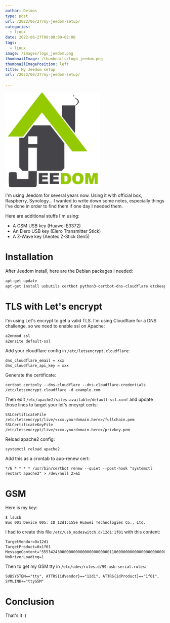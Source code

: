 ```yaml
---
author: Deimos
type: post
url: /2022/06/27/my-jeedom-setup/
categories:
  - linux
date: 2022-06-27T00:00:00+02:00
tags:
  - linux
image: /images/logo_jeedom.png
thumbnailImage: /thumbnails/logo_jeedom.png
thumbnailImagePosition: left
title: My Jeedom setup
url: /2022/06/27/my-jeedom-setup/

---
```


![Name_logo](/images/logo_jeedom.png)

I'm using Jeedom for several years now. Using it with official box, Raspberry, Synology... I wanted to write down some notes, especially things I've done in order to find them if one day I needed them.

Here are additional stuffs I'm using:
* A GSM USB key (Huawei E3372)
* An Elero USB key (Elero Transmitter Stick)
* A Z-Wave key (Aeotec Z-Stick Gen5)

# Installation

After Jeedom install, here are the Debian packages I needed:

```bash
apt-get update
apt-get install usbutils certbot python3-certbot-dns-cloudflare etckeeper usb-modeswitch libusb-dev
```

# TLS with Let's encrypt

I'm using Let's encrypt to get a valid TLS. I'm using Cloudflare for a DNS challenge, so we need to enable ssl on Apache:

```bash
a2enmod ssl
a2ensite default-ssl
```

Add your cloudflare config in `/etc/letsencrypt.cloudflare`:
```
dns_cloudflare_email = xxx
dns_cloudflare_api_key = xxx
```

Generate the certificate:
```
certbot certonly --dns-cloudflare --dns-cloudflare-credentials /etc/letsencrypt.cloudflare -d example.com
```

Then edit `/etc/apache2/sites-available/default-ssl.conf` and update those lines to target your let's encyrpt certs:

```
SSLCertificateFile	/etc/letsencrypt/live/<xxx.yourdomain.here>/fullchain.pem
SSLCertificateKeyFile /etc/letsencrypt/live/<xxx.yourdomain.here>/privkey.pem
```

Reload apache2 config:
```
systemctl reload apache2
```

Add this as a crontab to auo-renew cert:

```
*/6 * * * * /usr/bin/certbot renew --quiet --post-hook "systemctl restart apache2" > /dev/null 2>&1
```

# GSM

Here is my key:

```
$ lsusb
Bus 001 Device 005: ID 12d1:155e Huawei Technologies Co., Ltd.
```

I had to create this file `/etc/usb_modeswitch.d/12d1:1f01` with this content:
```
TargetVendor=0x12d1
TargetProduct=0x1f01
MessageContent="55534243000000000000000000000011060000000000000000000000000000"
NoDriverLoading=1

```

Then to get my GSM tty in `/etc/udev/rules.d/99-usb-serial.rules`:
```
SUBSYSTEM=="tty", ATTRS{idVendor}=="12d1", ATTRS{idProduct}=="1f01", SYMLINK+="ttyGSM"
```

# Conclusion

That's it :)
